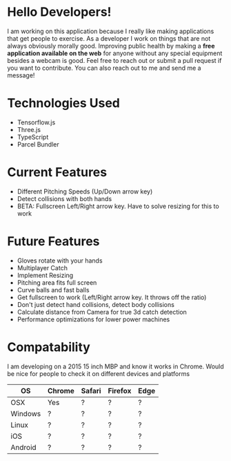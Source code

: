 # Hello Developers!

I am working on this application because I really like making applications that get people to exercise. As a developer I work on things that are not always obviously morally good. Improving public health by making a **free application available on the web** for anyone without any special equipment besides a webcam is good. Feel free to reach out or submit a pull request if you want to contribute. You can also reach out to me and send me a message!


# Technologies Used
* Tensorflow.js
* Three.js
* TypeScript
* Parcel Bundler

# Current Features
* Different Pitching Speeds (Up/Down arrow key)
* Detect collisions with both hands
* BETA: Fullscreen Left/Right arrow key. Have to solve resizing for this to work

# Future Features
* Gloves rotate with your hands
* Multiplayer Catch
* Implement Resizing
* Pitching area fits full screen
* Curve balls and fast balls
* Get fullscreen to work (Left/Right arrow key. It throws off the ratio)
* Don't just detect hand collisions, detect body collisions
* Calculate distance from Camera for true 3d catch detection
* Performance optimizations for lower power machines

# Compatability
I am developing on a 2015 15 inch MBP and know it works in Chrome. Would be nice for people to check it on different devices and platforms

| OS      | Chrome | Safari | Firefox | Edge |
|---------|--------|--------|---------|------|
| OSX     | Yes    | ?      | ?       | ?    |
| Windows | ?      | ?      | ?       | ?    |
| Linux   | ?      | ?      | ?       | ?    |
| iOS     | ?      | ?      | ?       | ?    |
| Android | ?      | ?      | ?       | ?    |

